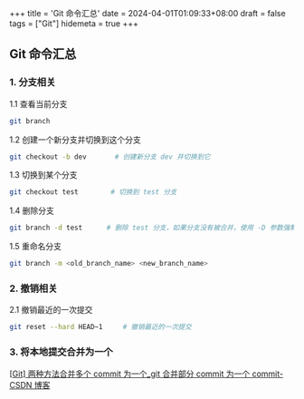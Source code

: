 +++
title = 'Git 命令汇总'
date = 2024-04-01T01:09:33+08:00
draft = false
tags = ["Git"]
hidemeta = true
+++

## Git 命令汇总

### 1. 分支相关

1.1 查看当前分支

```bash
git branch
```

1.2 创建一个新分支并切换到这个分支

```bash
git checkout -b dev		  # 创建新分支 dev 并切换到它
```

1.3 切换到某个分支

```bash
git checkout test		 # 切换到 test 分支
```

1.4 删除分支

```bash
git branch -d test		# 删除 test 分支，如果分支没有被合并，使用 -D 参数强制删除
```

1.5 重命名分支

```bash
git branch -m <old_branch_name> <new_branch_name>
```

### 2. 撤销相关

2.1 撤销最近的一次提交

```bash
git reset --hard HEAD~1		# 撤销最近的一次提交
```

### 3. 将本地提交合并为一个

[[Git\] 两种方法合并多个 commit 为一个\_git 合并部分 commit 为一个 commit-CSDN 博客](https://blog.csdn.net/Spade_/article/details/108698036)
